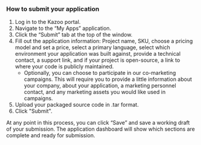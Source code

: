 ### How to submit your application

1. Log in to the Kazoo portal.
2. Navigate to the “My Apps” application.
3. Click the “Submit” tab at the top of the window.
4. Fill out the application information: Project name, SKU, choose a pricing model and set a price, select a primary language, select which environment your application was built against, provide a technical contact, a support link, and if your project is open-source, a link to where your code is publicly maintained. 
    * Optionally, you can choose to participate in our co-marketing campaigns. This will require you to provide a little information about your company, about your application, a marketing personnel contact, and any marketing assets you would like used in campaigns.
6. Upload your packaged source code in .tar format.
7. Click "Submit".

At any point in this process, you can click “Save” and save a working draft of your submission. The application dashboard will show which sections are complete and ready for submission.
